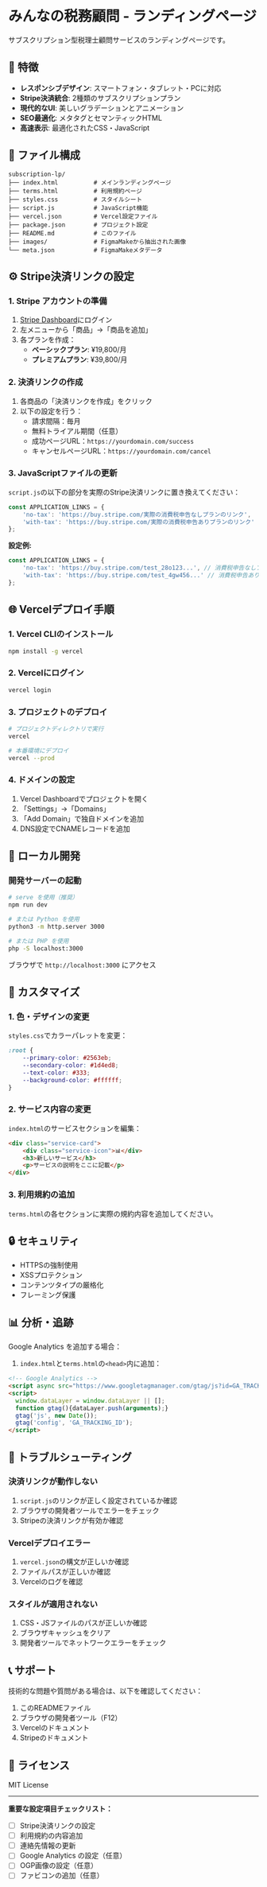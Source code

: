 # みんなの税務顧問 - ランディングページ

サブスクリプション型税理士顧問サービスのランディングページです。

## 🚀 特徴

- **レスポンシブデザイン**: スマートフォン・タブレット・PCに対応
- **Stripe決済統合**: 2種類のサブスクリプションプラン
- **現代的なUI**: 美しいグラデーションとアニメーション
- **SEO最適化**: メタタグとセマンティックHTML
- **高速表示**: 最適化されたCSS・JavaScript

## 📁 ファイル構成

```
subscription-lp/
├── index.html          # メインランディングページ
├── terms.html          # 利用規約ページ
├── styles.css          # スタイルシート
├── script.js           # JavaScript機能
├── vercel.json         # Vercel設定ファイル
├── package.json        # プロジェクト設定
├── README.md           # このファイル
├── images/             # FigmaMakeから抽出された画像
└── meta.json           # FigmaMakeメタデータ
```

## ⚙️ Stripe決済リンクの設定

### 1. Stripe アカウントの準備

1. [Stripe Dashboard](https://dashboard.stripe.com/)にログイン
2. 左メニューから「商品」→「商品を追加」
3. 各プランを作成：
   - **ベーシックプラン**: ¥19,800/月
   - **プレミアムプラン**: ¥39,800/月

### 2. 決済リンクの作成

1. 各商品の「決済リンクを作成」をクリック
2. 以下の設定を行う：
   - 請求間隔：毎月
   - 無料トライアル期間（任意）
   - 成功ページURL：`https://yourdomain.com/success`
   - キャンセルページURL：`https://yourdomain.com/cancel`

### 3. JavaScriptファイルの更新

`script.js`の以下の部分を実際のStripe決済リンクに置き換えてください：

```javascript
const APPLICATION_LINKS = {
    'no-tax': 'https://buy.stripe.com/実際の消費税申告なしプランのリンク',
    'with-tax': 'https://buy.stripe.com/実際の消費税申告ありプランのリンク'
};
```

**設定例:**
```javascript
const APPLICATION_LINKS = {
    'no-tax': 'https://buy.stripe.com/test_28o123...', // 消費税申告なしプラン
    'with-tax': 'https://buy.stripe.com/test_4gw456...' // 消費税申告ありプラン
};
```

## 🌐 Vercelデプロイ手順

### 1. Vercel CLIのインストール

```bash
npm install -g vercel
```

### 2. Vercelにログイン

```bash
vercel login
```

### 3. プロジェクトのデプロイ

```bash
# プロジェクトディレクトリで実行
vercel

# 本番環境にデプロイ
vercel --prod
```

### 4. ドメインの設定

1. Vercel Dashboardでプロジェクトを開く
2. 「Settings」→「Domains」
3. 「Add Domain」で独自ドメインを追加
4. DNS設定でCNAMEレコードを追加

## 🔧 ローカル開発

### 開発サーバーの起動

```bash
# serve を使用（推奨）
npm run dev

# または Python を使用
python3 -m http.server 3000

# または PHP を使用
php -S localhost:3000
```

ブラウザで `http://localhost:3000` にアクセス

## 📝 カスタマイズ

### 1. 色・デザインの変更

`styles.css`でカラーパレットを変更：

```css
:root {
    --primary-color: #2563eb;
    --secondary-color: #1d4ed8;
    --text-color: #333;
    --background-color: #ffffff;
}
```

### 2. サービス内容の変更

`index.html`のサービスセクションを編集：

```html
<div class="service-card">
    <div class="service-icon">📊</div>
    <h3>新しいサービス</h3>
    <p>サービスの説明をここに記載</p>
</div>
```

### 3. 利用規約の追加

`terms.html`の各セクションに実際の規約内容を追加してください。

## 🔒 セキュリティ

- HTTPSの強制使用
- XSSプロテクション
- コンテンツタイプの厳格化
- フレーミング保護

## 📊 分析・追跡

Google Analytics を追加する場合：

1. `index.html`と`terms.html`の`<head>`内に追加：

```html
<!-- Google Analytics -->
<script async src="https://www.googletagmanager.com/gtag/js?id=GA_TRACKING_ID"></script>
<script>
  window.dataLayer = window.dataLayer || [];
  function gtag(){dataLayer.push(arguments);}
  gtag('js', new Date());
  gtag('config', 'GA_TRACKING_ID');
</script>
```

## 🐛 トラブルシューティング

### 決済リンクが動作しない

1. `script.js`のリンクが正しく設定されているか確認
2. ブラウザの開発者ツールでエラーをチェック
3. Stripeの決済リンクが有効か確認

### Vercelデプロイエラー

1. `vercel.json`の構文が正しいか確認
2. ファイルパスが正しいか確認
3. Vercelのログを確認

### スタイルが適用されない

1. CSS・JSファイルのパスが正しいか確認
2. ブラウザキャッシュをクリア
3. 開発者ツールでネットワークエラーをチェック

## 📞 サポート

技術的な問題や質問がある場合は、以下を確認してください：

1. このREADMEファイル
2. ブラウザの開発者ツール（F12）
3. Vercelのドキュメント
4. Stripeのドキュメント

## 📄 ライセンス

MIT License

---

**重要な設定項目チェックリスト：**

- [ ] Stripe決済リンクの設定
- [ ] 利用規約の内容追加
- [ ] 連絡先情報の更新
- [ ] Google Analytics の設定（任意）
- [ ] OGP画像の設定（任意）
- [ ] ファビコンの追加（任意） 
